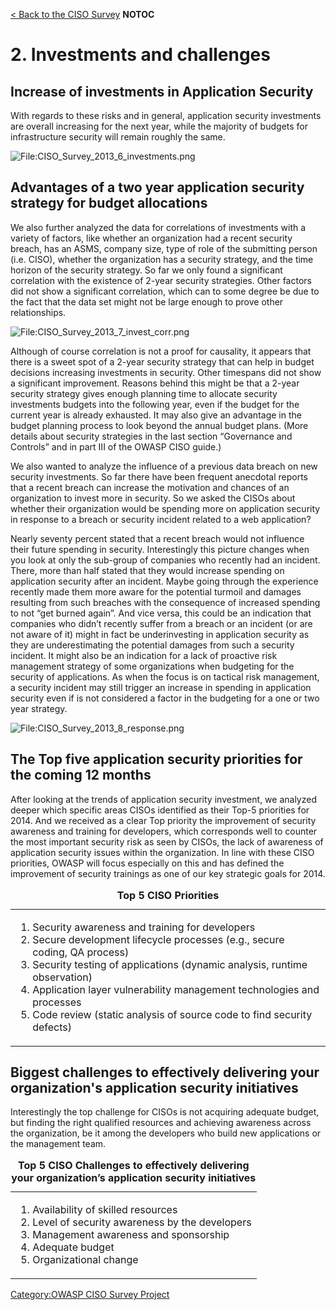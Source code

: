 [\< Back to the CISO Survey](OWASP_CISO_Survey "wikilink") __NOTOC__

# 2\. Investments and challenges

## Increase of investments in Application Security

With regards to these risks and in general, application security
investments are overall increasing for the next year, while the majority
of budgets for infrastructure security will remain roughly the same.

![<File:CISO_Survey_2013_6_investments.png>](CISO_Survey_2013_6_investments.png
"File:CISO_Survey_2013_6_investments.png")

## Advantages of a two year application security strategy for budget allocations

We also further analyzed the data for correlations of investments with a
variety of factors, like whether an organization had a recent security
breach, has an ASMS, company size, type of role of the submitting person
(i.e. CISO), whether the organization has a security strategy, and the
time horizon of the security strategy. So far we only found a
significant correlation with the existence of 2-year security
strategies. Other factors did not show a significant correlation, which
can to some degree be due to the fact that the data set might not be
large enough to prove other relationships.

![<File:CISO_Survey_2013_7_invest_corr.png>](CISO_Survey_2013_7_invest_corr.png
"File:CISO_Survey_2013_7_invest_corr.png")

Although of course correlation is not a proof for causality, it appears
that there is a sweet spot of a 2-year security strategy that can help
in budget decisions increasing investments in security. Other timespans
did not show a significant improvement. Reasons behind this might be
that a 2-year security strategy gives enough planning time to allocate
security investments budgets into the following year, even if the budget
for the current year is already exhausted. It may also give an advantage
in the budget planning process to look beyond the annual budget plans.
(More details about security strategies in the last section “Governance
and Controls” and in part III of the OWASP CISO guide.)

We also wanted to analyze the influence of a previous data breach on new
security investments. So far there have been frequent anecdotal reports
that a recent breach can increase the motivation and chances of an
organization to invest more in security. So we asked the CISOs about
whether their organization would be spending more on application
security in response to a breach or security incident related to a web
application?

Nearly seventy percent stated that a recent breach would not influence
their future spending in security. Interestingly this picture changes
when you look at only the sub-group of companies who recently had an
incident. There, more than half stated that they would increase spending
on application security after an incident. Maybe going through the
experience recently made them more aware for the potential turmoil and
damages resulting from such breaches with the consequence of increased
spending to not “get burned again”. And vice versa, this could be an
indication that companies who didn’t recently suffer from a breach or an
incident (or are not aware of it) might in fact be underinvesting in
application security as they are underestimating the potential damages
from such a security incident. It might also be an indication for a lack
of proactive risk management strategy of some organizations when
budgeting for the security of applications. As when the focus is on
tactical risk management, a security incident may still trigger an
increase in spending in application security even if is not considered a
factor in the budgeting for a one or two year strategy.

![<File:CISO_Survey_2013_8_response.png>](CISO_Survey_2013_8_response.png
"File:CISO_Survey_2013_8_response.png")

## The Top five application security priorities for the coming 12 months

After looking at the trends of application security investment, we
analyzed deeper which specific areas CISOs identified as their Top-5
priorities for 2014. And we received as a clear Top priority the
improvement of security awareness and training for developers, which
corresponds well to counter the most important security risk as seen by
CISOs, the lack of awareness of application security issues within the
organization. In line with these CISO priorities, OWASP will focus
especially on this and has defined the improvement of security trainings
as one of our key strategic goals for 2014.

<center>

<table>
<caption><strong>Top 5 CISO Priorities</strong></caption>
<tbody>
<tr class="odd">
<td><ol>
<li>Security awareness and training for developers</li>
<li>Secure development lifecycle processes (e.g., secure coding, QA process)</li>
<li>Security testing of applications (dynamic analysis, runtime observation)</li>
<li>Application layer vulnerability management technologies and processes</li>
<li>Code review (static analysis of source code to find security defects)</li>
</ol></td>
</tr>
</tbody>
</table>

</center>

## Biggest challenges to effectively delivering your organization's application security initiatives

Interestingly the top challenge for CISOs is not acquiring adequate
budget, but finding the right qualified resources and achieving
awareness across the organization, be it among the developers who build
new applications or the management team.

<center>

<table>
<caption><strong>Top 5 CISO Challenges to effectively delivering your organization’s application security initiatives</strong></caption>
<tbody>
<tr class="odd">
<td><ol>
<li>Availability of skilled resources</li>
<li>Level of security awareness by the developers</li>
<li>Management awareness and sponsorship</li>
<li>Adequate budget</li>
<li>Organizational change</li>
</ol></td>
</tr>
</tbody>
</table>

</center>

[Category:OWASP CISO Survey
Project](Category:OWASP_CISO_Survey_Project "wikilink")